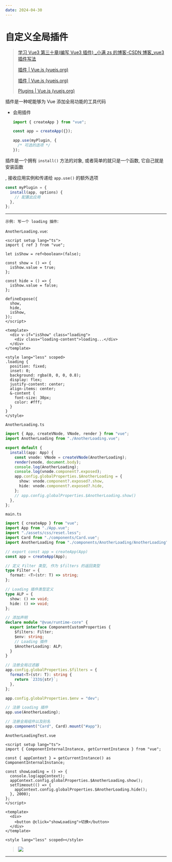 ```yaml
---
date: 2024-04-30
---
```



# 自定义全局插件

> [学习 Vue3 第三十章(编写 Vue3 插件) \_小满 zs 的博客-CSDN 博客\_vue3 插件写法](https://blog.csdn.net/qq1195566313/article/details/123300264)
>
> [插件 | Vue.js (vuejs.org)](https://staging-cn.vuejs.org/guide/reusability/plugins.html#plugins)
>
> [插件 | Vue.js (vuejs.org)](https://v3.cn.vuejs.org/guide/plugins.html#插件)
>
> [Plugins | Vue.js (vuejs.org)](https://vuejs.org/guide/reusability/plugins.html#plugins)

插件是一种呢能够为 Vue 添加全局功能的工具代码

- 会用插件

  ```typescript
  import { createApp } from "vue";

  const app = createApp({});

  app.use(myPlugin, {
    /* 可选的选项 */
  });
  ```

插件是一个拥有 `install()` 方法的对象, 或者简单的就只是一个函数, 它自己就是安装函数

, 接收应用实例和传递给 `app.use()` 的额外选项

```typescript
const myPlugin = {
  install(app, options) {
    // 配置此应用
  },
};
```

---

`示例: 写一个 loading 插件`:

`AnotherLoading.vue`:

```vue
<script setup lang="ts">
import { ref } from "vue";

let isShow = ref<boolean>(false);

const show = () => {
  isShow.value = true;
};

const hide = () => {
  isShow.value = false;
};

defineExpose({
  show,
  hide,
  isShow,
});
</script>

<template>
  <div v-if="isShow" class="loading">
    <div class="loading-content">loading...</div>
  </div>
</template>

<style lang="less" scoped>
.loading {
  position: fixed;
  inset: 0;
  background: rgba(0, 0, 0, 0.8);
  display: flex;
  justify-content: center;
  align-items: center;
  &-content {
    font-size: 30px;
    color: #fff;
  }
}
</style>
```

`AnotherLoading.ts`

```typescript
import { App, createVNode, VNode, render } from "vue";
import AnotherLoading from "./AnotherLoading.vue";

export default {
  install(app: App) {
    const vnode: VNode = createVNode(AnotherLoading);
    render(vnode, document.body);
    console.log(AnotherLoading);
    console.log(vnode.component?.exposed);
    app.config.globalProperties.$AnotherLoading = {
      show: vnode.component?.exposed?.show,
      hide: vnode.component?.exposed?.hide,
    };
    // app.config.globalProperties.$AnotherLoading.show()
  },
};
```

`main.ts`

```typescript
import { createApp } from "vue";
import App from "./App.vue";
import "./assets/css/reset.less";
import Card from "./components/Card.vue";
import AnotherLoading from "./components/AnotherLoading/AnotherLoading";

// export const app = createApp(App)
const app = createApp(App);

// 定义 Filter 类型, 作为 $filters 的返回类型
type Filter = {
  format: <T>(str: T) => string;
};

// Loading 插件类型定义
type ALP = {
  show: () => void;
  hide: () => void;
};

// 添加声明
declare module "@vue/runtime-core" {
  export interface ComponentCustomProperties {
    $filters: Filter;
    $env: string;
    // Loading 插件
    $AnotherLoading: ALP;
  }
}

// 注册全局过滤器
app.config.globalProperties.$filters = {
  format<T>(str: T): string {
    return `233${str}`;
  },
};

app.config.globalProperties.$env = "dev";

// 注册 Loading 插件
app.use(AnotherLoading);

// 注册全局组件以及别名
app.component("Card", Card).mount("#app");
```

`AnotherLoadingTest.vue`

```vue
<script setup lang="ts">
import { ComponentInternalInstance, getCurrentInstance } from "vue";

const { appContext } = getCurrentInstance() as ComponentInternalInstance;

const showLoading = () => {
  console.log(appContext);
  appContext.config.globalProperties.$AnotherLoading.show();
  setTimeout(() => {
    appContext.config.globalProperties.$AnotherLoading.hide();
  }, 2000);
};
</script>

<template>
  <div>
    <button @click="showLoading">切换</button>
  </div>
</template>

<style lang="less" scoped></style>
```

> ![](http://cdn.ayusummer233.top/img/202204021731338.gif)

---
